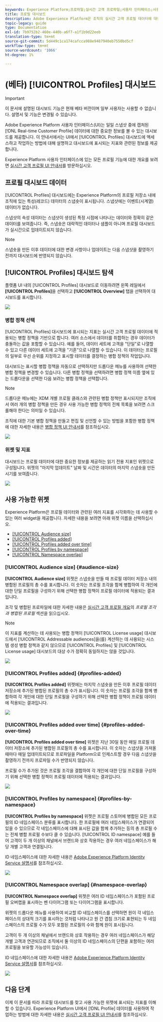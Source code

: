```yaml
---
keywords: Experience Platform;프로파일;실시간 고객 프로파일;사용자 인터페이스;사용자 정의;프로파일 대시보드;대시보드
title: 프로필 대시보드
description: Adobe Experience Platform은 조직의 실시간 고객 프로필 데이터에 대한 중요한 정보를 볼 수 있는 대시보드를 제공합니다.
topic-legacy: guide
type: Documentation
exl-id: 7b9752b2-460e-440b-a6f7-a1f1b9d22eeb
translation-type: tm+mt
source-git-commit: 5d449c1ca174cafcca988e9487940eb7550bd5cf
workflow-type: tm+mt
source-wordcount: '1066'
ht-degree: 1%

---
```


# (베타) [!UICONTROL Profiles] 대시보드

>[!IMPORTANT]
>
>이 문서에 설명된 대시보드 기능은 현재 베타 버전이며 일부 사용자는 사용할 수 없습니다. 설명서 및 기능은 변경될 수 있습니다.

Adobe Experience Platform 사용자 인터페이스(UI)는 일일 스냅샷 중에 캡처된 [!DNL Real-time Customer Profile] 데이터에 대한 중요한 정보를 볼 수 있는 대시보드를 제공합니다. 이 안내서에서는 UI에서 [!UICONTROL Profiles] 대시보드에 액세스하고 작업하는 방법에 대해 설명하고 대시보드에 표시되는 지표와 관련된 정보를 제공합니다.

Experience Platform 사용자 인터페이스에 있는 모든 프로필 기능에 대한 개요를 보려면 [실시간 고객 프로필 UI 안내서](../../profile/ui/user-guide.md)를 방문하십시오.

## 프로필 대시보드 데이터

[!UICONTROL Profiles] 대시보드에는 Experience Platform의 프로필 저장소 내에 조직에 있는 특성(레코드) 데이터의 스냅숏이 표시됩니다. 스냅샷에는 이벤트(시계열) 데이터가 없습니다.

스냅샷의 속성 데이터는 스냅샷이 생성된 특정 시점에 나타나는 데이터와 정확히 같은 데이터를 보여줍니다. 즉, 스냅숏은 대략적인 데이터나 샘플이 아니며 프로필 대시보드가 실시간으로 업데이트되지 않습니다.

>[!NOTE]
>
>스냅숏을 만든 이후 데이터에 대한 변경 사항이나 업데이트는 다음 스냅샷을 촬영하기 전까지 대시보드에 반영되지 않습니다.

## [!UICONTROL Profiles] 대시보드 탐색

플랫폼 UI 내의 [!UICONTROL Profiles] 대시보드로 이동하려면 왼쪽 레일에서 **[!UICONTROL Profiles]**&#x200B;을 선택하고 **[!UICONTROL Overview]** 탭을 선택하여 대시보드를 표시합니다.

![](../images/profiles/dashboard-overview.png)

### 병합 정책 선택

[!UICONTROL Profiles] 대시보드에 표시되는 지표는 실시간 고객 프로필 데이터에 적용되는 병합 정책을 기반으로 합니다. 여러 소스에서 데이터를 취합하는 경우 데이터가 충돌하는 값을 포함할 수 있습니다. 예를 들어, 데이터 세트에 고객을 &quot;단일&quot;로 나열할 수 있고 다른 데이터 세트에 고객을 &quot;기혼&quot;으로 나열할 수 있습니다. 이 데이터는 프로필의 일부로 우선 순위를 지정하고 표시할 데이터를 결정하는 병합 정책의 작업입니다.

대시보드는 표시할 병합 정책을 자동으로 선택하지만 드롭다운 메뉴를 사용하여 선택한 병합 정책을 변경할 수 있습니다. 다른 병합 정책을 선택하려면 병합 정책 이름 옆에 있는 드롭다운을 선택한 다음 보려는 병합 정책을 선택합니다.

>[!NOTE]
>
>드롭다운 메뉴에는 XDM 개별 프로필 클래스와 관련된 병합 정책만 표시되지만 조직에서 여러 개의 병합 정책을 만든 경우 사용 가능한 병합 정책의 전체 목록을 보려면 스크롤해야 한다는 의미일 수 있습니다.

조직에 대한 기본 병합 정책을 만들고 편집 및 선언할 수 있는 방법을 포함한 병합 정책에 대한 자세한 내용은 [병합 정책 UI 안내서](../../profile/ui/merge-policies.md)를 참조하십시오.

![](../images/profiles/select-merge-policy.png)

### 위젯 및 지표

대시보드는 프로필 데이터에 대한 중요한 정보를 제공하는 읽기 전용 지표인 위젯으로 구성됩니다. 위젯의 &quot;마지막 업데이트&quot; 날짜 및 시간은 데이터의 마지막 스냅숏을 만든 시기를 보여줍니다.

![](../images/profiles/dashboard-timestamp.png)

## 사용 가능한 위젯

Experience Platform은 프로필 데이터와 관련된 여러 지표를 시각화하는 데 사용할 수 있는 여러 widget을 제공합니다. 자세한 내용을 보려면 아래 위젯 이름을 선택하십시오.

* [[!UICONTROL Audience size]](#audience-size)
* [[!UICONTROL Profiles added]](#profiles-added)
* [[!UICONTROL Profiles added over time]](#profiles-added-over-time)
* [[!UICONTROL Profiles by namespace]](#profiles-by-namespace)
* [[!UICONTROL Namespace overlap]](#namespace-overlap)

### [!UICONTROL Audience size] {#audience-size}

**[!UICONTROL Audience size]** 위젯은 스냅숏을 만들 때 프로필 데이터 저장소 내의 병합된 프로필의 총 수를 표시합니다. 이 숫자는 프로필 조각을 함께 병합하여 각 개인에 대한 단일 프로필을 구성하기 위해 선택한 병합 정책이 프로필 데이터에 적용되는 결과입니다.

조각 및 병합된 프로파일에 대한 자세한 내용은 [실시간 고객 프로필 개요](../../profile/home.md)의 *프로필 조각과 병합된 프로필* 섹션을 읽으십시오.

>[!NOTE]
>
>이 지표를 계산하는 데 사용되는 병합 정책이 [!UICONTROL License usage] 대시보드에서 [!UICONTROL Addressable audiences]을(를) 계산하는 데 사용되는 시스템 생성 병합 정책과 같지 않으므로 [!UICONTROL Profiles] 및 [!UICONTROL License usage] 대시보드의 대상 수가 정확히 동일하지는 않을 것입니다.

![](../images/profiles/audience-size.png)

### [!UICONTROL Profiles added] {#profiles-added}

**[!UICONTROL Profiles added]** 위젯에는 마지막 스냅숏을 만든 이후 프로필 데이터 저장소에 추가된 병합된 프로필의 총 수가 표시됩니다. 이 숫자는 프로필 조각을 함께 병합하여 각 개인에 대한 단일 프로필을 구성하기 위해 선택한 병합 정책이 프로필 데이터에 적용되는 결과입니다.

![](../images/profiles/profiles-added.png)

### [!UICONTROL Profiles added over time] {#profiles-added-over-time}

**[!UICONTROL Profiles added over time]** 위젯은 지난 30일 동안 매일 프로필 데이터 저장소에 추가된 병합된 프로필의 총 수를 표시합니다. 이 숫자는 스냅샷을 가져올 때마다 매일 업데이트되므로 프로파일을 Platform으로 인제스트할 경우 다음 스냅샷을 촬영하기 전까지 프로파일 수가 반영되지 않습니다.

프로필 수가 추가된 것은 프로필 조각을 결합하여 각 개인에 대한 단일 프로필을 구성하기 위해 선택한 병합 정책이 프로필 데이터에 적용되는 결과입니다.

![](../images/profiles/profiles-added-over-time.png)

### [!UICONTROL Profiles by namespace] {#profiles-by-namespace}

**[!UICONTROL Profiles by namespace]** 위젯은 프로필 스토어에 병합된 모든 프로필의 ID 네임스페이스 분류를 표시합니다. 한 프로필에 여러 네임스페이스가 연결되어 있을 수 있으므로 각 네임스페이스에 대해 표시된 값을 함께 추가하는 등의 총 프로필 수는 전체 병합 프로필 수보다 클 수 있습니다. [!UICONTROL ID namespace] 예를 들어 고객이 두 개 이상의 채널에서 브랜드와 상호 작용하는 경우 여러 네임스페이스가 해당 개별 고객과 연결됩니다.

ID 네임스페이스에 대한 자세한 내용은 [Adobe Experience Platform Identity Service 설명서](../../identity-service/home.md)를 참조하십시오.

![](../images/profiles/profiles-by-namespace.png)

### [!UICONTROL Namespace overlap] {#namespace-overlap}

**[!UICONTROL Namespace overlap]** 위젯은 여러 ID 네임스페이스가 포함된 프로필 오버랩을 표시하는 벤 다이어그램 또는 다이어그램을 표시합니다.

위젯의 드롭다운 메뉴를 사용하여 비교할 ID 네임스페이스를 선택하면 원이 각 네임스페이스의 상대적 크기를 표시하는 것처럼 나타나고 원 간 겹침 크기로 표현되는 두 네임스페이스의 프로필 수가 모두 포함된 프로필의 수와 함께 원이 표시됩니다.

고객이 두 개 이상의 채널에서 브랜드와 상호 작용하는 경우 여러 네임스페이스가 해당 개별 고객과 연관되므로 조직에서 둘 이상의 ID 네임스페이스의 단편을 포함하는 여러 프로필을 보유할 가능성이 있습니다.

ID 네임스페이스에 대한 자세한 내용은 [Adobe Experience Platform Identity Service 설명서](../../identity-service/home.md)를 참조하십시오.

![](../images/profiles/namespace-overlap.png)

## 다음 단계

이제 이 문서를 따라 프로필 대시보드를 찾고 사용 가능한 위젯에 표시되는 지표를 이해할 수 있습니다. Experience Platform UI에서 [!DNL Profile] 데이터를 사용하여 작업하는 방법에 대한 자세한 내용은 [실시간 고객 프로필 UI 안내서](../../profile/ui/user-guide.md)를 참조하십시오.
